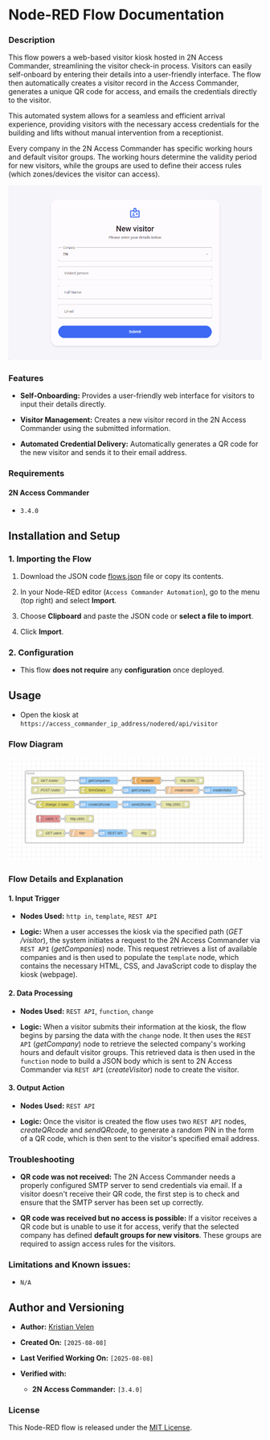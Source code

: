 # Node-RED Flow Documentation

### Description

This flow powers a web-based visitor kiosk hosted in 2N Access Commander, streamlining the visitor check-in process. Visitors can easily self-onboard by entering their details into a user-friendly interface. The flow then automatically creates a visitor record in the Access Commander, generates a unique QR code for access, and emails the credentials directly to the visitor.

This automated system allows for a seamless and efficient arrival experience, providing visitors with the necessary access credentials for the building and lifts without manual intervention from a receptionist.

Every company in the 2N Access Commander has specific working hours and default visitor groups. The working hours determine the validity period for new visitors, while the groups are used to define their access rules (which zones/devices the visitor can access).

![The video shows how the visitor kiosk operates](how_it_works.gif)  

### Features

* **Self-Onboarding:** Provides a user-friendly web interface for visitors to input their details directly.

* **Visitor Management:** Creates a new visitor record in the 2N Access Commander using the submitted information.

* **Automated Credential Delivery:** Automatically generates a QR code for the new visitor and sends it to their email address.

### Requirements

#### 2N Access Commander

* `3.4.0`

## Installation and Setup

### 1. Importing the Flow

1. Download the JSON code [flows.json](flows.json) file or copy its contents.

2. In your Node-RED editor (`Access Commander Automation`), go to the menu (top right) and select **Import**.

3. Choose **Clipboard** and paste the JSON code or **select a file to import**.

4. Click **Import**.

### 2. Configuration

* This flow **does not require** any **configuration** once deployed.

## Usage

* Open the kiosk at `https://access_commander_ip_address/nodered/api/visitor`

### Flow Diagram

![Flow Diagram](diagram.png "Flow Diagram")

### Flow Details and Explanation

#### 1. Input Trigger

* **Nodes Used:** `http in`, `template`, `REST API`

* **Logic:** When a user accesses the kiosk via the specified path (*GET /visitor*), the system initiates a request to the 2N Access Commander via `REST API` (*getCompanies*) node. This request retrieves a list of available companies and is then used to populate the `template` node, which contains the necessary HTML, CSS, and JavaScript code to display the kiosk (webpage).

#### 2. Data Processing

* **Nodes Used:** `REST API`, `function`, `change`

* **Logic:** When a visitor submits their information at the kiosk, the flow begins by parsing the data with the `change` node. It then uses the `REST API` (*getCompany*) node to retrieve the selected company's working hours and default visitor groups. This retrieved data is then used in the `function` node to build a JSON body which is sent to 2N Access Commander via `REST API` (*createVisitor*) node to create the visitor.

#### 3. Output Action

* **Nodes Used:** `REST API`

* **Logic:** Once the visitor is created the flow uses two `REST API` nodes, *createQRcode* and *sendQRcode*, to generate a random PIN in the form of a QR code, which is then sent to the visitor's specified email address.

### Troubleshooting

* **QR code was not received:** The 2N Access Commander needs a properly configured SMTP server to send credentials via email. If a visitor doesn't receive their QR code, the first step is to check and ensure that the SMTP server has been set up correctly.

* **QR code was received but no access is possible:** If a visitor receives a QR code but is unable to use it for access, verify that the selected company has defined **default groups for new visitors**. These groups are required to assign access rules for the visitors.

### Limitations and Known issues:

  * `N/A`

## Author and Versioning

* **Author:** [Kristian Velen](https://github.com/kv-0000)

* **Created On:** `[2025-08-08]`

* **Last Verified Working On:** `[2025-08-08]`

* **Verified with:**

  * **2N Access Commander:** `[3.4.0]`

### License

This Node-RED flow is released under the [MIT License](https://opensource.org/licenses/MIT).